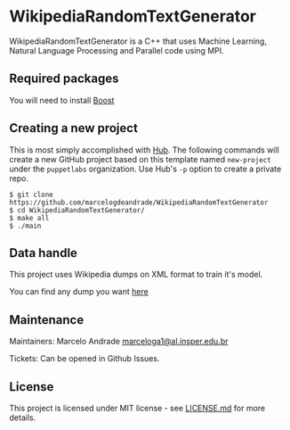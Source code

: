 # WikipediaRandomTextGenerator

WikipediaRandomTextGenerator is a C++ that uses Machine Learning, Natural Language Processing and Parallel code using MPI.

## Required packages

You will need to install [Boost](http://boost.org)

## Creating a new project

This is most simply accomplished with [Hub](https://hub.github.com/). The following commands will create a new GitHub project based on this template named `new-project` under the `puppetlabs` organization. Use Hub's `-p` option to create a private repo.

```
$ git clone https://github.com/marcelogdeandrade/WikipediaRandomTextGenerator
$ cd WikipediaRandomTextGenerator/
$ make all
$ ./main

```

## Data handle

This project uses Wikipedia dumps on XML format to train it's model. 

You can find any dump you want [here](https://dumps.wikimedia.org/)

## Maintenance

Maintainers: Marcelo Andrade <marceloga1@al.insper.edu.br>

Tickets: Can be opened in Github Issues.

## License

This project is licensed under MIT license - see [LICENSE.md](LICENSE.md) for more details.